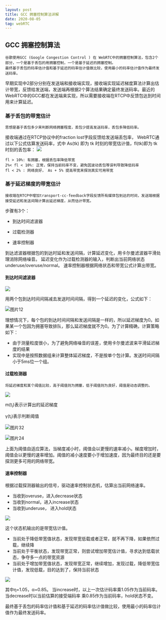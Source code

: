 ```yaml
---
layout: post
title: GCC 拥塞控制算法详解
date: 2020-08-05
tag: webRTC
---
```



## GCC 拥塞控制算法
    谷歌使用GCC (Google Congestion Control ) 在 WebRTC中的拥塞控制算法，包含2个部分，一个是基于丢包的用拥塞控制，一个是基于延迟的拥塞控制。
    最终基于丢包的码率估计值和基于延迟的码率估计值做比较，使用最小的码率估计值作为最终发送码率。

    
早期实现中2部分分别在发送端和接收端实现，接收端实现延迟梯度算法计算出估计带宽，反馈给发送端，发送端再根据2个算法结果确定最终发送码率。最近的WebRTC中的GCC都在发送端来实现，所以需要接收端在RTCP中反馈包达到时间用来计算延迟。
    
### 基于丢包的带宽估计
    思想是基于丢包多少来判断网络拥塞程度，丢包少提高发送码率，丢包多降低码率。
    
接收端通过在RTCP协议中的fraction lost字段反馈给发送端丢包率， WebRTC通过以下公式估算发送码率，式中 As(tk) 即为 tk 时刻的带宽估计值，fl(tk)即为 tk 时刻的丢包率：
<img src="http://image.smartjames.cn/mweb/20200916/16002700924519.png" style="zoom=100%" />

    fl > 10%: 有拥塞，根据丢包率降低带宽
    2%< fl < 10%: 正常，保持当前码率不变，避免因波动丢包等误判导致降低码率
    fl < 2% : 网络良好， As + 5% 提高带宽来探测真实可用带宽
    

### 基于延迟梯度的带宽估计
    接收端在RTCP中增加transport-cc-feedback字段反馈所有媒体包到达的时间，发送端根据接受延迟和发送间隔计算出延迟梯度，从而估计带宽。

步骤有3个：
- 到达时间滤波器
- 过载检测器

- 速率控制器

到达滤波器根据包的到达时延和发送间隔，计算延迟变化，用卡尔曼滤波器平滑处理消除网络噪音。
延迟变化作为过载检测器的输入，判断出当前网络状态underuse/overuse/normal。 
速率控制器根据网络状态和带宽公式计算出带宽。
    

#### 到达时间滤波器

![](http://image.smartjames.cn/mweb/20200916/16002707293607.png)


用两个包到达时间间隔减去发送时间间隔，得到一个延迟的变化，公式如下：

![图片12](http://image.smartjames.cn/mweb/20200916/16002708393823.png)



理想情况下，每个包的到达时间间隔和发送间隔是一样的，所以延迟梯度为0。如果某一个包因为拥塞导致排队，那么延迟梯度就不为0。为了计算精确，计算策略如下：
- 由于测量粒度很小，为了避免网络噪音的误差，使用卡尔曼滤波来平滑延迟梯度的结果
- 实现中是按照数据组来计算整体延迟梯度，不是按单个包计算。发送时间间隔小于5ms位一个组。


#### 过载检测器

    将延迟梯度和某个阈值比较，高于阈值则为拥塞，低于阈值则为良好，阈值是动态调整的。
    
<img src="http://image.smartjames.cn/mweb/20200916/16002702640507.png" style="zoom=100%" />

m(t<sub>i</sub>)表示计算出的延迟梯度

γ(t<sub>i</sub>)表示判断阈值

![图片32](http://image.smartjames.cn/mweb/20200916/16002703739032.png)

![图片24](http://image.smartjames.cn/mweb/20200916/16002704016723.png)

上面为阈值自适应算法，当梯度减小时，阈值会以更慢的速率减小。梯度增加时，阈值会以更慢的速率增加。阈值的减小速度要小于增加速度，因为最终目的还是要探测更多可用的网络带宽。


#### 速率控制器

根据过载探测器输出的信号，驱动速率控制状态机，估算出当前网络速率。
- 当收到overuse，进入decrease状态
- 当收到normal，进入increase状态
- 当收到underuse， 进入hold状态


<img src="http://image.smartjames.cn/mweb/20200916/16002704269607.png" style="zoom=100%" />

这个状态机输出的是带宽估计值。
- 当前处于降低带宽值状态，发现带宽低载或者正常，就不再下降，如果依然过载，继续降
- 当前处于平衡状态，发现带宽正常，则尝试增加带宽估计值，寻求达到低载状态，争夺多一点的带宽资源
- 当前处于增加带宽值状态，发现带宽正常，继续增加，发现过载，降低带宽估计值，发现低载，目的达到了，保持当前状态


<img src="http://image.smartjames.cn/mweb/20200916/16002704602190.png" style="zoom=100%" />


其中η=1.05，α=0.85。 当increase时，以上一次估计码率乘1.05作为当前码率。 当decrease时以当前估算的接受端码率 乘0.85作为当前码率，hold状态不变。

最终基于丢包的码率估计值和基于延迟的码率估计值做比较，使用最小的码率估计值作为最终发送码率。
    
